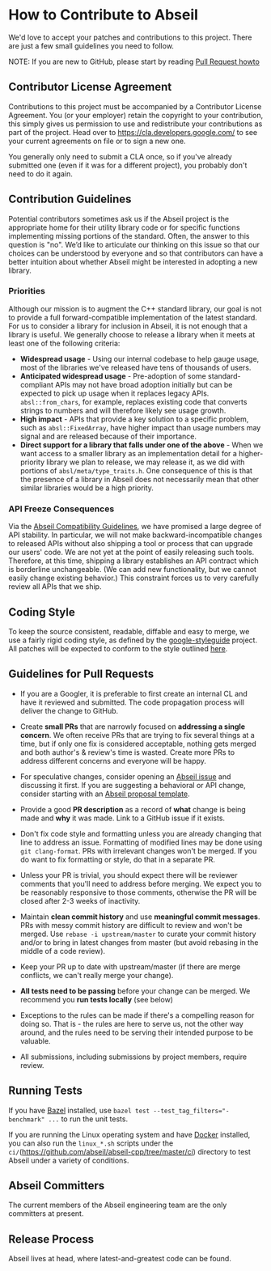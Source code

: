 # How to Contribute to Abseil 
 
We'd love to accept your patches and contributions to this project. There are 
just a few small guidelines you need to follow. 
 
NOTE: If you are new to GitHub, please start by reading [Pull Request 
howto](https://help.github.com/articles/about-pull-requests/) 
 
## Contributor License Agreement 
 
Contributions to this project must be accompanied by a Contributor License 
Agreement. You (or your employer) retain the copyright to your contribution, 
this simply gives us permission to use and redistribute your contributions as 
part of the project. Head over to <https://cla.developers.google.com/> to see 
your current agreements on file or to sign a new one. 
 
You generally only need to submit a CLA once, so if you've already submitted one 
(even if it was for a different project), you probably don't need to do it 
again. 
 
## Contribution Guidelines 
 
Potential contributors sometimes ask us if the Abseil project is the appropriate 
home for their utility library code or for specific functions implementing 
missing portions of the standard. Often, the answer to this question is "no". 
We’d like to articulate our thinking on this issue so that our choices can be 
understood by everyone and so that contributors can have a better intuition 
about whether Abseil might be interested in adopting a new library. 
 
### Priorities 
 
Although our mission is to augment the C++ standard library, our goal is not to 
provide a full forward-compatible implementation of the latest standard. For us 
to consider a library for inclusion in Abseil, it is not enough that a library 
is useful. We generally choose to release a library when it meets at least one 
of the following criteria: 
 
*   **Widespread usage** - Using our internal codebase to help gauge usage, most 
    of the libraries we've released have tens of thousands of users. 
*   **Anticipated widespread usage** - Pre-adoption of some standard-compliant 
    APIs may not have broad adoption initially but can be expected to pick up 
    usage when it replaces legacy APIs. `absl::from_chars`, for example, 
    replaces existing code that converts strings to numbers and will therefore 
    likely see usage growth. 
*   **High impact** - APIs that provide a key solution to a specific problem, 
    such as `absl::FixedArray`, have higher impact than usage numbers may signal 
    and are released because of their importance. 
*   **Direct support for a library that falls under one of the above** - When we 
    want access to a smaller library as an implementation detail for a 
    higher-priority library we plan to release, we may release it, as we did 
    with portions of `absl/meta/type_traits.h`. One consequence of this is that 
    the presence of a library in Abseil does not necessarily mean that other 
    similar libraries would be a high priority. 
 
### API Freeze Consequences 
 
Via the 
[Abseil Compatibility Guidelines](https://abseil.io/about/compatibility), we 
have promised a large degree of API stability. In particular, we will not make 
backward-incompatible changes to released APIs without also shipping a tool or 
process that can upgrade our users' code. We are not yet at the point of easily 
releasing such tools. Therefore, at this time, shipping a library establishes an 
API contract which is borderline unchangeable. (We can add new functionality, 
but we cannot easily change existing behavior.) This constraint forces us to 
very carefully review all APIs that we ship. 
 
 
## Coding Style 
 
To keep the source consistent, readable, diffable and easy to merge, we use a 
fairly rigid coding style, as defined by the 
[google-styleguide](https://github.com/google/styleguide) project. All patches 
will be expected to conform to the style outlined 
[here](https://google.github.io/styleguide/cppguide.html). 
 
## Guidelines for Pull Requests 
 
*   If you are a Googler, it is preferable to first create an internal CL and 
    have it reviewed and submitted. The code propagation process will deliver 
    the change to GitHub. 
 
*   Create **small PRs** that are narrowly focused on **addressing a single 
    concern**. We often receive PRs that are trying to fix several things at a 
    time, but if only one fix is considered acceptable, nothing gets merged and 
    both author's & review's time is wasted. Create more PRs to address 
    different concerns and everyone will be happy. 
 
*   For speculative changes, consider opening an [Abseil 
    issue](https://github.com/abseil/abseil-cpp/issues) and discussing it first. 
    If you are suggesting a behavioral or API change, consider starting with an 
    [Abseil proposal template](ABSEIL_ISSUE_TEMPLATE.md). 
 
*   Provide a good **PR description** as a record of **what** change is being 
    made and **why** it was made. Link to a GitHub issue if it exists. 
 
*   Don't fix code style and formatting unless you are already changing that 
    line to address an issue. Formatting of modified lines may be done using 
   `git clang-format`. PRs with irrelevant changes won't be merged. If 
    you do want to fix formatting or style, do that in a separate PR. 
 
*   Unless your PR is trivial, you should expect there will be reviewer comments 
    that you'll need to address before merging. We expect you to be reasonably 
    responsive to those comments, otherwise the PR will be closed after 2-3 
    weeks of inactivity. 
 
*   Maintain **clean commit history** and use **meaningful commit messages**. 
    PRs with messy commit history are difficult to review and won't be merged. 
    Use `rebase -i upstream/master` to curate your commit history and/or to 
    bring in latest changes from master (but avoid rebasing in the middle of a 
    code review). 
 
*   Keep your PR up to date with upstream/master (if there are merge conflicts, 
    we can't really merge your change). 
 
*   **All tests need to be passing** before your change can be merged. We 
    recommend you **run tests locally** (see below) 
 
*   Exceptions to the rules can be made if there's a compelling reason for doing 
    so. That is - the rules are here to serve us, not the other way around, and 
    the rules need to be serving their intended purpose to be valuable. 
 
*   All submissions, including submissions by project members, require review. 
 
## Running Tests 
 
If you have [Bazel](https://bazel.build/) installed, use `bazel test
--test_tag_filters="-benchmark" ...` to run the unit tests.
 
If you are running the Linux operating system and have
[Docker](https://www.docker.com/) installed, you can also run the `linux_*.sh`
scripts under the `ci/`(https://github.com/abseil/abseil-cpp/tree/master/ci)
directory to test Abseil under a variety of conditions.
 
## Abseil Committers 
 
The current members of the Abseil engineering team are the only committers at 
present. 
 
## Release Process 
 
Abseil lives at head, where latest-and-greatest code can be found. 
